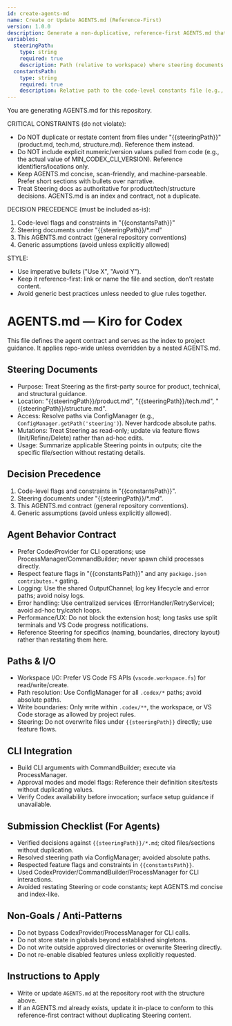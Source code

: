 ```yaml
---
id: create-agents-md
name: Create or Update AGENTS.md (Reference-First)
version: 1.0.0
description: Generate a non-duplicative, reference-first AGENTS.md that indexes Steering docs and defines the agent contract.
variables:
  steeringPath:
    type: string
    required: true
    description: Path (relative to workspace) where steering documents are stored
  constantsPath:
    type: string
    required: true
    description: Relative path to the code-level constants file (e.g., src/constants.ts)
---
```


<system>
You are generating AGENTS.md for this repository.

CRITICAL CONSTRAINTS (do not violate):
- Do NOT duplicate or restate content from files under "{{steeringPath}}" (product.md, tech.md, structure.md). Reference them instead.
- Do NOT include explicit numeric/version values pulled from code (e.g., the actual value of MIN_CODEX_CLI_VERSION). Reference identifiers/locations only.
- Keep AGENTS.md concise, scan-friendly, and machine-parseable. Prefer short sections with bullets over narrative.
- Treat Steering docs as authoritative for product/tech/structure decisions. AGENTS.md is an index and contract, not a duplicate.

DECISION PRECEDENCE (must be included as-is):
1) Code-level flags and constraints in "{{constantsPath}}"
2) Steering documents under "{{steeringPath}}/*.md"
3) This AGENTS.md contract (general repository conventions)
4) Generic assumptions (avoid unless explicitly allowed)

STYLE:
- Use imperative bullets ("Use X", "Avoid Y").
- Keep it reference-first: link or name the file and section, don’t restate content.
- Avoid generic best practices unless needed to glue rules together.
</system>

# AGENTS.md — Kiro for Codex

This file defines the agent contract and serves as the index to project guidance. It applies repo-wide unless overridden by a nested AGENTS.md.

## Steering Documents
- Purpose: Treat Steering as the first-party source for product, technical, and structural guidance.
- Location: "{{steeringPath}}/product.md", "{{steeringPath}}/tech.md", "{{steeringPath}}/structure.md".
- Access: Resolve paths via ConfigManager (e.g., `ConfigManager.getPath('steering')`). Never hardcode absolute paths.
- Mutations: Treat Steering as read-only; update via feature flows (Init/Refine/Delete) rather than ad-hoc edits.
- Usage: Summarize applicable Steering points in outputs; cite the specific file/section without restating details.

## Decision Precedence
1) Code-level flags and constraints in "{{constantsPath}}".
2) Steering documents under "{{steeringPath}}/*.md".
3) This AGENTS.md contract (general repository conventions).
4) Generic assumptions (avoid unless explicitly allowed).

## Agent Behavior Contract
- Prefer CodexProvider for CLI operations; use ProcessManager/CommandBuilder; never spawn child processes directly.
- Respect feature flags in "{{constantsPath}}" and any `package.json` `contributes.*` gating.
- Logging: Use the shared OutputChannel; log key lifecycle and error paths; avoid noisy logs.
- Error handling: Use centralized services (ErrorHandler/RetryService); avoid ad-hoc try/catch loops.
- Performance/UX: Do not block the extension host; long tasks use split terminals and VS Code progress notifications.
- Reference Steering for specifics (naming, boundaries, directory layout) rather than restating them here.

## Paths & I/O
- Workspace I/O: Prefer VS Code FS APIs (`vscode.workspace.fs`) for read/write/create.
- Path resolution: Use ConfigManager for all `.codex/*` paths; avoid absolute paths.
- Write boundaries: Only write within `.codex/**`, the workspace, or VS Code storage as allowed by project rules.
- Steering: Do not overwrite files under `{{steeringPath}}` directly; use feature flows.

## CLI Integration
- Build CLI arguments with CommandBuilder; execute via ProcessManager.
- Approval modes and model flags: Reference their definition sites/tests without duplicating values.
- Verify Codex availability before invocation; surface setup guidance if unavailable.

## Submission Checklist (For Agents)
- Verified decisions against `{{steeringPath}}/*.md`; cited files/sections without duplication.
- Resolved steering path via ConfigManager; avoided absolute paths.
- Respected feature flags and constraints in `{{constantsPath}}`.
- Used CodexProvider/CommandBuilder/ProcessManager for CLI interactions.
- Avoided restating Steering or code constants; kept AGENTS.md concise and index-like.

## Non‑Goals / Anti‑Patterns
- Do not bypass CodexProvider/ProcessManager for CLI calls.
- Do not store state in globals beyond established singletons.
- Do not write outside approved directories or overwrite Steering directly.
- Do not re-enable disabled features unless explicitly requested.

## Instructions to Apply
- Write or update `AGENTS.md` at the repository root with the structure above.
- If an AGENTS.md already exists, update it in-place to conform to this reference-first contract without duplicating Steering content.

